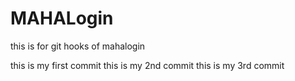 # MAHALogin
this is for git hooks  of mahalogin

this is my first commit
this is my 2nd commit
this is my 3rd commit
